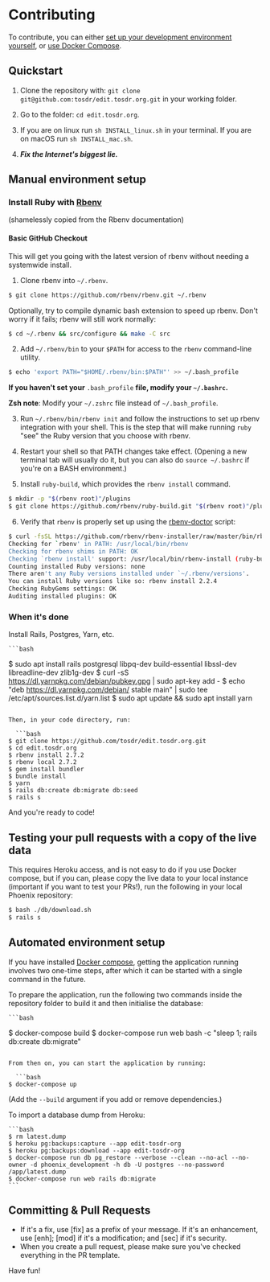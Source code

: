 # Contributing

To contribute, you can either [set up your development environment yourself](#manual-environment-setup), or [use Docker Compose](#automated-environment-setup).

## Quickstart

1. Clone the repository with: `git clone
git@github.com:tosdr/edit.tosdr.org.git` in your working folder.

2. Go to the folder: `cd edit.tosdr.org`.

3. If you are on linux run `sh INSTALL_linux.sh` in your terminal. If you are on
macOS run `sh INSTALL_mac.sh`.

4. ***Fix the Internet's biggest lie.***

## Manual environment setup

### Install Ruby with [Rbenv](https://github.com/rbenv/rbenv)

(shamelessly copied from the Rbenv documentation)

#### Basic GitHub Checkout

  This will get you going with the latest version of rbenv without needing
  a systemwide install.

  1. Clone rbenv into `~/.rbenv`.

  ```bash
  $ git clone https://github.com/rbenv/rbenv.git ~/.rbenv
  ```

  Optionally, try to compile dynamic bash extension to speed up rbenv. Don't
  worry if it fails; rbenv will still work normally:

  ```bash
  $ cd ~/.rbenv && src/configure && make -C src
  ```

  2. Add `~/.rbenv/bin` to your `$PATH` for access to the `rbenv`
  command-line utility.

  ```bash
  $ echo 'export PATH="$HOME/.rbenv/bin:$PATH"' >> ~/.bash_profile
  ```

  **If you haven't set your** `.bash_profile` **file, modify your `~/.bashrc`.**

  **Zsh note**: Modify your `~/.zshrc` file instead of `~/.bash_profile`.

  3. Run `~/.rbenv/bin/rbenv init` and follow the instructions to set up
  rbenv integration with your shell. This is the step that will make
  running `ruby` "see" the Ruby version that you choose with rbenv.

  4. Restart your shell so that PATH changes take effect. (Opening a new
      terminal tab will usually do it, but you can also do `source ~/.bashrc` if you're on a BASH environment.)

  5. Install `ruby-build`, which provides the `rbenv install` command.
  ```bash
  $ mkdir -p "$(rbenv root)"/plugins
  $ git clone https://github.com/rbenv/ruby-build.git "$(rbenv root)"/plugins/ruby-build
  ```

  6. Verify that `rbenv` is properly set up using the [rbenv-doctor](https://github.com/rbenv/rbenv-installer/blob/master/bin/rbenv-doctor) script:

  ```bash
  $ curl -fsSL https://github.com/rbenv/rbenv-installer/raw/master/bin/rbenv-doctor | bash
  Checking for `rbenv' in PATH: /usr/local/bin/rbenv
  Checking for rbenv shims in PATH: OK
  Checking `rbenv install' support: /usr/local/bin/rbenv-install (ruby-build 20170523)
  Counting installed Ruby versions: none
  There aren't any Ruby versions installed under `~/.rbenv/versions'.
  You can install Ruby versions like so: rbenv install 2.2.4
  Checking RubyGems settings: OK
  Auditing installed plugins: OK
  ```

### When it's done

  Install Rails, Postgres, Yarn, etc.

	```bash
  $ sudo apt install rails postgresql libpq-dev build-essential libssl-dev libreadline-dev zlib1g-dev
  $ curl -sS https://dl.yarnpkg.com/debian/pubkey.gpg | sudo apt-key add -
  $ echo "deb https://dl.yarnpkg.com/debian/ stable main" | sudo tee /etc/apt/sources.list.d/yarn.list
  $ sudo apt update && sudo apt install yarn
  ```

  Then, in your code directory, run:

	```bash
  $ git clone https://github.com/tosdr/edit.tosdr.org.git
  $ cd edit.tosdr.org
  $ rbenv install 2.7.2
  $ rbenv local 2.7.2
  $ gem install bundler
  $ bundle install
  $ yarn
  $ rails db:create db:migrate db:seed
  $ rails s
  ```

  And you're ready to code!

## Testing your pull requests with a copy of the live data

  This requires Heroku access, and is not easy to do if you use Docker compose, but if you can, please copy the live data to your local instance (important if you want to test your PRs!), run the following in your local Phoenix repository:

  ```bash
  $ bash ./db/download.sh
  $ rails s
  ```

## Automated environment setup

  If you have installed [Docker compose](https://docs.docker.com/compose/install/), getting the application running involves two one-time steps, after which it can be started with a single command in the future.

  To prepare the application, run the following two commands inside the repository folder to build it and then initialise the database:

	```bash
  $ docker-compose build
  $ docker-compose run web bash -c "sleep 1; rails db:create db:migrate"
  ```

  From then on, you can start the application by running:

	```bash
  $ docker-compose up
  ```

(Add the `--build` argument if you add or remove dependencies.)

  To import a database dump from Heroku:

	```bash
	$ rm latest.dump
	$ heroku pg:backups:capture --app edit-tosdr-org
	$ heroku pg:backups:download --app edit-tosdr-org
	$ docker-compose run db pg_restore --verbose --clean --no-acl --no-owner -d phoenix_development -h db -U postgres --no-password /app/latest.dump
	$ docker-compose run web rails db:migrate
	```

## Committing & Pull Requests

  * If it's a fix, use [fix] as a prefix of your message. If it's an enhancement, use [enh]; [mod] if it's a modification; and [sec] if it's security.
  * When you create a pull request, please make sure you've checked everything in the PR template.

  Have fun!
